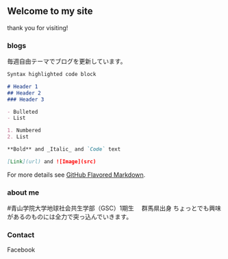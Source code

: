 ## Welcome to my site

thank you for visiting!

### blogs

毎週自由テーマでブログを更新しています。

```markdown
Syntax highlighted code block

# Header 1
## Header 2
### Header 3

- Bulleted
- List

1. Numbered
2. List

**Bold** and _Italic_ and `Code` text

[Link](url) and ![Image](src)
```

For more details see [GitHub Flavored Markdown](https://guides.github.com/features/mastering-markdown/).

### about me

#青山学院大学地球社会共生学部（GSC）1期生　
群馬県出身
ちょっとでも興味があるのものには全力で突っ込んでいきます。



### Contact

Facebook
